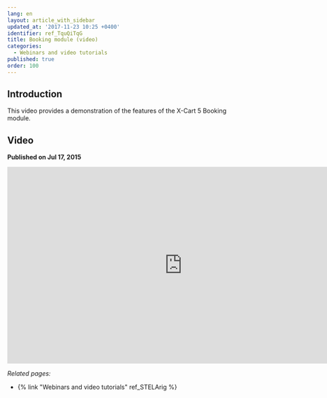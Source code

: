 ```yaml
---
lang: en
layout: article_with_sidebar
updated_at: '2017-11-23 10:25 +0400'
identifier: ref_TquQiTqG
title: Booking module (video)
categories:
  - Webinars and video tutorials
published: true
order: 100
---
```



## Introduction

This video provides a demonstration of the features of the X-Cart 5 Booking module. 

## Video
**Published on Jul 17, 2015**
<iframe class="youtube-player" type="text/html" style="width: 800px; height: 450px" src="https://www.youtube.com/embed/lygMmWqHIN4" frameborder="0"></iframe>


_Related pages:_

*   {% link "Webinars and video tutorials" ref_STELArig %}
